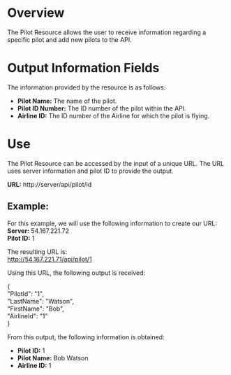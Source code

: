 # Overview  
The Pilot Resource allows the user to receive information regarding a specific pilot and add new pilots to the API.  

# Output Information Fields  
The information provided by the resource is as follows:  
- **Pilot Name:** The name of the pilot.
- **Pilot ID Number:** The ID number of the pilot within the API.  
- **Airline ID:** The ID number of the Airline for which the pilot is flying.  

# Use  
The Pilot Resource can be accessed by the input of a unique URL. The URL uses server information and pilot ID to provide the output.  
  
  **URL:** http://server/api/pilot/id  
  
## Example:  
For this example, we will use the following information to create our URL:  
**Server:**  54.167.221.72   
**Pilot ID:** 1   

The resulting URL is:  
http://54.167.221.71/api/pilot/1  
  
Using this URL, the following output is received:  

{  
    "PilotId": "1",  
    "LastName": "Watson",  
    "FirstName": "Bob",  
    "AirlineId": "1"  
}  
  
From this output, the following information is obtained:  
- **Pilot ID:** 1  
- **Pilot Name:** Bob Watson  
- **Airline ID:** 1  
